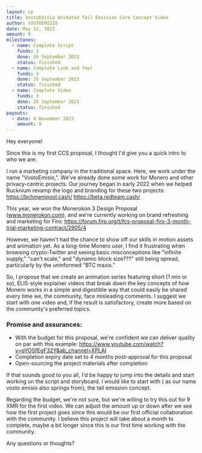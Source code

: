 ```yaml
---
layout: cp
title: VostoEmisio Animated Tail Emission Core Concept Video
author: VOSTOEMISIO
date: May 12, 2023
amount: 9
milestones:
  - name: Complete Script
    funds: 3
    done: 26 September 2023
    status: finished
  - name: Complete Look and feel
    funds: 3
    done: 26 September 2023
    status: finished
  - name: Complete Video
    funds: 3
    done: 26 September 2023
    status: finished
payouts:
  - date: 6 November 2023
    amount: 9
---
```


Hey everyone!

Since this is my first CCS proposal, I thought I'd give you a quick intro to who we are:

I run a marketing company in the traditional space. Here, we work under the name "VostoEmisio,". We've already done some work for Monero and other privacy-centric projects. Our journey began in early 2022 when we helped Rucknium revamp the logo and branding for these two projects:
https://bchmempool.cash/
https://beta.redteam.cash/

This year, we won the Monerokon 3 Design Proposal (www.monerokon.com), and we're currently working on brand refreshing and marketing for Firo: https://forum.firo.org/t/fcs-proposal-firo-3-month-trial-marketing-contract/2905/4

However, we haven't had the chance to show off our skills in motion assets and animation yet. As a long-time Monero user, I find it frustrating when browsing crypto-Twitter and seeing basic misconceptions like "infinite supply," "can't scale," and "dynamic block size???" still being spread, particularly by the uninformed "BTC maxis."

So, I propose that we create an animation series featuring short (1 min or so), ELI5-style explainer videos that break down the key concepts of how Monero works in a simple and digestible way that could easily be shared every time we, the community, face misleading comments. I suggest we start with one video and, if the result is satisfactory, create more based on the community's preferred topics.

### Promise and assurances:

- With the budget for this proposal, we're confident we can deliver quality on par with this example: https://www.youtube.com/watch?v=pYOSfEgF32Y&ab_channel=XPLAI
- Completion expiry date set to 4 months post-approval for this proposal
- Open-sourcing the project materials after completion

If that sounds good to you all, I'd be happy to jump into the details and start working on the script and storyboard. I would like to start with ( as our name vosto emisio also springs from), the tail emission concept. 

Regarding the budget, we're not sure, but we're willing to try this out for 9 XMR for the first video. We can adjust the amount up or down after we see how the first project goes since this would be our first official collaboration with the community. I believe this project will take about a month to complete, maybe a bit longer since this is our first time working with the community.

Any questions or thoughts?


    
